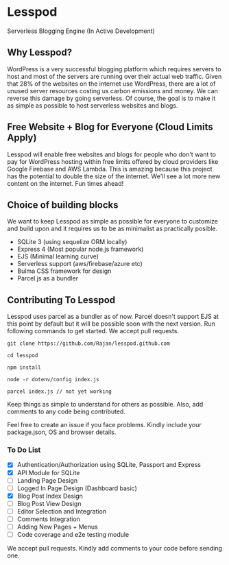 # Lesspod
Serverless Blogging Engine (In Active Development)


## Why Lesspod?

WordPress is a very successful blogging platform which requires servers to host and most of the servers are running over their actual web traffic. Given that 28% of the websites on the internet use WordPress, there are a lot of unused server resources costing us carbon emissions and money. We can reverse this damage by going serverless. Of course, the goal is to make it as simple as possible to host serverless websites and blogs.


## Free Website + Blog for Everyone (Cloud Limits Apply)

Lesspod will enable free websites and blogs for people who don't want to pay for WordPress hosting within free limits offered by cloud providers like Google Firebase and AWS Lambda. This is amazing because this project has the potential to double the size of the internet. We'll see a lot more new content on the internet. Fun times ahead!

## Choice of building blocks

We want to keep Lesspod as simple as possible for everyone to customize and build upon and it requires us to be as minimalist as practically posible.

- SQLite 3 (using sequelize ORM locally)
- Express 4 (Most popular node.js framework)
- EJS (Minimal learning curve)
- Serverless support (aws/firebase/azure etc)
- Bulma CSS framework for design
- Parcel.js as a bundler


## Contributing To Lesspod

Lesspod uses parcel as a bundler as of now. Parcel doesn't support EJS at this point by default but it will be possible soon with the next version. Run following commands to get started. We accept pull requests.

```
git clone https://github.com/Rajan/lesspod.github.com

cd lesspod

npm install

node -r dotenv/config index.js 

parcel index.js // not yet working

```

Keep things as simple to understand for others as possible. Also, add comments to any code being contributed.

Feel free to create an issue if you face problems. Kindly include your package.json, OS and browser details.


### To Do List

- [x] Authentication/Authorization using SQLite, Passport and Express
- [x] API Module for SQLite
- [ ] Landing Page Design
- [ ] Logged In Page Design (Dashboard basic)
- [x] Blog Post Index Design
- [ ] Blog Post View Design
- [ ] Editor Selection and Integration
- [ ] Comments Integration
- [ ] Adding New Pages + Menus
- [ ] Code coverage and e2e testing module

We accept pull requests. Kindly add comments to your code before sending one.
